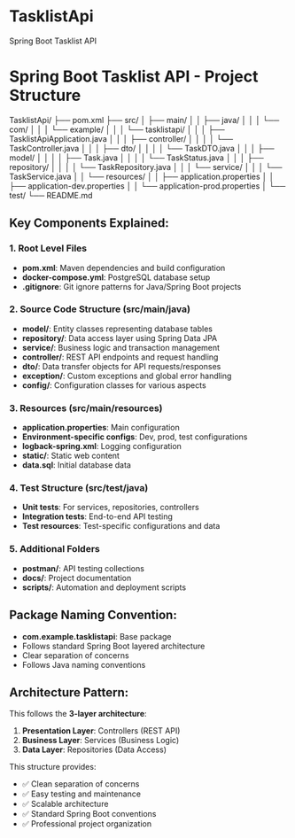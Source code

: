 # TasklistApi
Spring Boot Tasklist API


# Spring Boot Tasklist API - Project Structure

TasklistApi/
├── pom.xml
├── src/
│   ├── main/
│   │   ├── java/
│   │   │   └── com/
│   │   │       └── example/
│   │   │           └── tasklistapi/
│   │   │               ├── TasklistApiApplication.java
│   │   │               ├── controller/
│   │   │               │   └── TaskController.java
│   │   │               ├── dto/
│   │   │               │   └── TaskDTO.java
│   │   │               ├── model/
│   │   │               │   ├── Task.java
│   │   │               │   └── TaskStatus.java
│   │   │               ├── repository/
│   │   │               │   └── TaskRepository.java
│   │   │               └── service/
│   │   │                   └── TaskService.java
│   │   └── resources/
│   │       ├── application.properties
│   │       ├── application-dev.properties
│   │       └── application-prod.properties
│   └── test/
└── README.md
## Key Components Explained:

### 1. **Root Level Files**
- **pom.xml**: Maven dependencies and build configuration
- **docker-compose.yml**: PostgreSQL database setup
- **.gitignore**: Git ignore patterns for Java/Spring Boot projects

### 2. **Source Code Structure (src/main/java)**
- **model/**: Entity classes representing database tables
- **repository/**: Data access layer using Spring Data JPA
- **service/**: Business logic and transaction management
- **controller/**: REST API endpoints and request handling
- **dto/**: Data transfer objects for API requests/responses
- **exception/**: Custom exceptions and global error handling
- **config/**: Configuration classes for various aspects

### 3. **Resources (src/main/resources)**
- **application.properties**: Main configuration
- **Environment-specific configs**: Dev, prod, test configurations
- **logback-spring.xml**: Logging configuration
- **static/**: Static web content
- **data.sql**: Initial database data

### 4. **Test Structure (src/test/java)**
- **Unit tests**: For services, repositories, controllers
- **Integration tests**: End-to-end API testing
- **Test resources**: Test-specific configurations and data

### 5. **Additional Folders**
- **postman/**: API testing collections
- **docs/**: Project documentation
- **scripts/**: Automation and deployment scripts

## Package Naming Convention:
- **com.example.tasklistapi**: Base package
- Follows standard Spring Boot layered architecture
- Clear separation of concerns
- Follows Java naming conventions

## Architecture Pattern:
This follows the **3-layer architecture**:
1. **Presentation Layer**: Controllers (REST API)
2. **Business Layer**: Services (Business Logic)
3. **Data Layer**: Repositories (Data Access)

This structure provides:
- ✅ Clean separation of concerns
- ✅ Easy testing and maintenance
- ✅ Scalable architecture
- ✅ Standard Spring Boot conventions
- ✅ Professional project organization